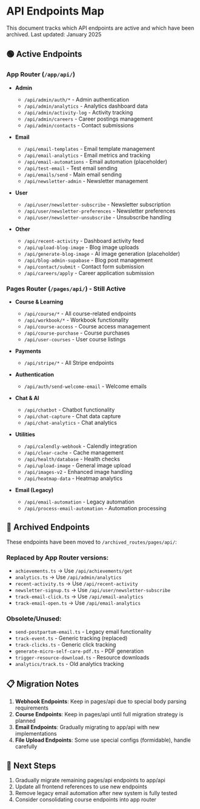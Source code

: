 # API Endpoints Map

This document tracks which API endpoints are active and which have been archived.
Last updated: January 2025

## 🟢 Active Endpoints

### App Router (`/app/api/`)
- **Admin**
  - `/api/admin/auth/*` - Admin authentication
  - `/api/admin/analytics` - Analytics dashboard data
  - `/api/admin/activity-log` - Activity tracking
  - `/api/admin/careers` - Career postings management
  - `/api/admin/contacts` - Contact submissions

- **Email**
  - `/api/email-templates` - Email template management
  - `/api/email-analytics` - Email metrics and tracking
  - `/api/email-automations` - Email automation (placeholder)
  - `/api/test-email` - Test email sending
  - `/api/emails/send` - Main email sending
  - `/api/newsletter-admin` - Newsletter management

- **User**
  - `/api/user/newsletter-subscribe` - Newsletter subscription
  - `/api/user/newsletter-preferences` - Newsletter preferences
  - `/api/user/newsletter-unsubscribe` - Unsubscribe handling

- **Other**
  - `/api/recent-activity` - Dashboard activity feed
  - `/api/upload-blog-image` - Blog image uploads
  - `/api/generate-blog-image` - AI image generation (placeholder)
  - `/api/blog-admin-supabase` - Blog post management
  - `/api/contact/submit` - Contact form submission
  - `/api/careers/apply` - Career application submission

### Pages Router (`/pages/api/`) - Still Active

- **Course & Learning**
  - `/api/course/*` - All course-related endpoints
  - `/api/workbook/*` - Workbook functionality
  - `/api/course-access` - Course access management
  - `/api/course-purchase` - Course purchases
  - `/api/user-courses` - User course listings

- **Payments**
  - `/api/stripe/*` - All Stripe endpoints

- **Authentication**
  - `/api/auth/send-welcome-email` - Welcome emails

- **Chat & AI**
  - `/api/chatbot` - Chatbot functionality
  - `/api/chat-capture` - Chat data capture
  - `/api/chat-analytics` - Chat analytics

- **Utilities**
  - `/api/calendly-webhook` - Calendly integration
  - `/api/clear-cache` - Cache management
  - `/api/health/database` - Health checks
  - `/api/upload-image` - General image upload
  - `/api/images-v2` - Enhanced image handling
  - `/api/heatmap-data` - Heatmap analytics

- **Email (Legacy)**
  - `/api/email-automation` - Legacy automation
  - `/api/process-email-automation` - Automation processing

## 🔴 Archived Endpoints

These endpoints have been moved to `/archived_routes/pages/api/`:

### Replaced by App Router versions:
- `achievements.ts` → Use `/api/achievements/get`
- `analytics.ts` → Use `/api/admin/analytics`
- `recent-activity.ts` → Use `/api/recent-activity`
- `newsletter-signup.ts` → Use `/api/user/newsletter-subscribe`
- `track-email-click.ts` → Use `/api/email-analytics`
- `track-email-open.ts` → Use `/api/email-analytics`

### Obsolete/Unused:
- `send-postpartum-email.ts` - Legacy email functionality
- `track-event.ts` - Generic tracking (replaced)
- `track-clicks.ts` - Generic click tracking
- `generate-micro-self-care-pdf.ts` - PDF generation
- `trigger-resource-download.ts` - Resource downloads
- `analytics/track.ts` - Old analytics tracking

## 📋 Migration Notes

1. **Webhook Endpoints**: Keep in pages/api due to special body parsing requirements
2. **Course Endpoints**: Keep in pages/api until full migration strategy is planned
3. **Email Endpoints**: Gradually migrating to app/api with new implementations
4. **File Upload Endpoints**: Some use special configs (formidable), handle carefully

## 🎯 Next Steps

1. Gradually migrate remaining pages/api endpoints to app/api
2. Update all frontend references to use new endpoints
3. Remove legacy email automation after new system is fully tested
4. Consider consolidating course endpoints into app router